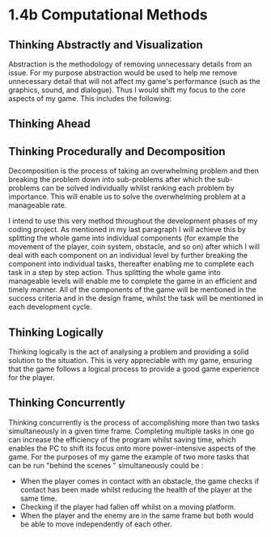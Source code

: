 # 1.4b Computational Methods

## Thinking Abstractly and Visualization

Abstraction is the methodology of removing unnecessary details from an issue. For my purpose abstraction would be used to help me remove unnecessary detail that will not affect my game's performance (such as the graphics, sound, and dialogue). Thus I would shift my focus to the core aspects of my game. This includes the following:



## Thinking Ahead



## Thinking Procedurally and Decomposition

Decomposition is the process of taking an overwhelming problem and then breaking the problem down into sub-problems after which the sub-problems can be solved individually whilst ranking each problem by importance. This will enable us to solve the overwhelming problem at a manageable rate.

I intend to use this very method throughout the development phases of my coding project. As mentioned in my last paragraph I will achieve this by splitting the whole game into individual components (for example the movement of the player, coin system, obstacle, and so on) after which I will deal with each component on an individual level by further breaking the component into individual tasks, thereafter enabling me to complete each task in a step by step action. Thus splitting the whole game into manageable levels will enable me to complete the game in an efficient and timely manner. All of the components of the game will be mentioned in the success criteria and in the design frame, whilst the task will be mentioned in each development cycle.



## Thinking Logically

Thinking logically is the act of analysing a problem and providing a solid solution to the situation. This is very appreciable with my game, ensuring that the game follows a logical process to provide a good game experience for the player.&#x20;

## Thinking Concurrently

Thinking concurrently is the process of accomplishing more than two tasks simultaneously in a given time frame. Completing multiple tasks in one go can increase the efficiency of the program whilst saving time, which enables the PC to shift its focus onto more power-intensive aspects of the game. For the purposes of my game the example of two more tasks that can be run "behind the scenes "  simultaneously could be :

* When the player comes in contact with an obstacle, the game checks if contact has been made whilst reducing the health of the player at the same time.
* Checking if the player had fallen off whilst on a moving platform.&#x20;
* When the player and the enemy are in the same frame but both would be able to move independently of each other.

&#x20; &#x20;

